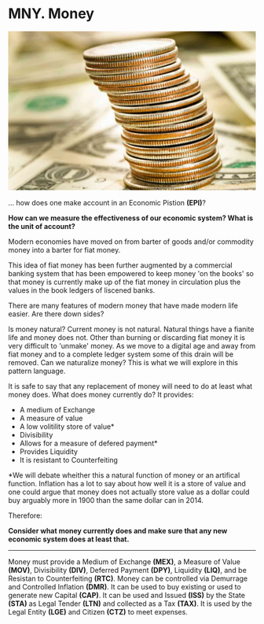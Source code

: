 # MNY. Money

![COMimage](images/moneys.jpg)

... how does one make account in an Economic Pistion **(EPI)**?


**How can we measure the effectiveness of our economic system? What is the unit of account?**


Modern economies have moved on from barter of goods and/or commodity money into a barter for fiat money.

This idea of fiat money has been further augmented by a commercial banking system that has been empowered to keep money 'on the books' so that money is currently make up of the fiat money in circulation plus the values in the book ledgers of liscened banks.

There are many features of modern money that have made modern life easier.  Are there down sides?

Is money natural? Current money is not natural.  Natural things have a fianite life and money does not.  Other than burning or discarding fiat money it is very difficult to 'unmake' money.  As we move to a digital age and away from fiat money and to a complete ledger system some of this drain will be removed.  Can we naturalize money?  This is what we will explore in this pattern language.

It is safe to say that any replacement of money will need to do at least what money does.  What does money currently do? It provides:

* A medium of Exchange
* A measure of value
* A low volitility store of value*
* Divisibility
* Allows for a measure of defered payment*
* Provides Liquidity
* It is resistant to Counterfeiting

*We will debate wheither this a natural function of money or an artifical function.  Inflation has a lot to say about how well it is a store of value and one could argue that money does not actually store value as a dollar could buy arguably more in 1900 than the same dollar can in 2014.

Therefore:

**Consider what money currently does and make sure that any new economic system does at least that.**

----------

Money must provide a Medium of Exchange **(MEX)**, a Measure of Value **(MOV)**, Divisibility **(DIV)**, Deferred Payment **(DPY)**, Liquidity **(LIQ)**, and be Resistan to Counterfeiting **(RTC)**. Money can be controlled via Demurrage and Controlled Inflation **(DMR)**. It can be used to buy existing or used to generate new Capital **(CAP)**. It can be used and Issued **(ISS)** by the State **(STA)** as Legal Tender **(LTN)** and collected as a Tax **(TAX)**. It is used by the Legal Entity **(LGE)** and Citizen **(CTZ)** to meet expenses.

